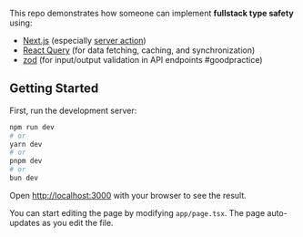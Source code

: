 This repo demonstrates how someone can implement **fullstack type safety** using:

- [Next.js](https://nextjs.org/) (especially [server action](https://nextjs.org/docs/app/building-your-application/data-fetching/server-actions-and-mutations))
- [React Query](https://tanstack.com/query/latest) (for data fetching, caching, and synchronization)
- [zod](https://zod.dev/) (for input/output validation in API endpoints #goodpractice)

## Getting Started

First, run the development server:

```bash
npm run dev
# or
yarn dev
# or
pnpm dev
# or
bun dev
```

Open [http://localhost:3000](http://localhost:3000) with your browser to see the result.

You can start editing the page by modifying `app/page.tsx`. The page auto-updates as you edit the file.
